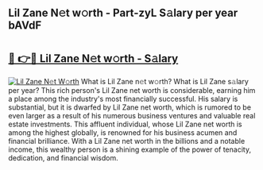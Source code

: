 ## Lil Zane N𝚎t w𝚘rth - Part-zyL S𝚊lary per year bAVdF

# <h2><a href="http://gc25zb4.nevu.top/?p=Lil+Zane">🔗 👉🔴 Lil Zane N𝚎t w𝚘rth - S𝚊lary</a></h2>

[![Lil Zane N𝚎t W𝚘rth](https://i.imgur.com/Oavwk0R.jpeg)](http://gc25zb4.nevu.top/?p=Lil+Zane)
What is Lil Zane n𝚎t w𝚘rth? What is Lil Zane s𝚊lary per year?
This rich person's Lil Zane net worth is considerable, earning him a place among the industry's most financially successful. His salary is substantial, but it is dwarfed by Lil Zane net worth, which is rumored to be even larger as a result of his numerous business ventures and valuable real estate investments. This affluent individual, whose Lil Zane net worth is among the highest globally, is renowned for his business acumen and financial brilliance. With a Lil Zane net worth in the billions and a notable income, this wealthy person is a shining example of the power of tenacity, dedication, and financial wisdom.
